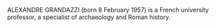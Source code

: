 ALEXANDRE GRANDAZZI (born 8 February 1957) is a French university professor, a specialist of archaeology and Roman history.
